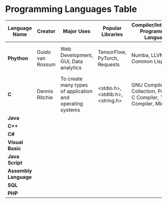 # Programming Languages Table

| Language Name | Creator| Major Uses| Popular Libraries | Compiler/Interpreter Programming Language | Jobs and Salaries |
|-------------- | ------ | --------- | ----------------- | ----------------------------------------- | ----------------- |
| **Phython** | Guido van Rossum | Web Development, GUI, Data analytics | TensorFlow, PyTorch, Requests | Numba, LLVM, CMU Common Lisp | Software Engineer, web Developer: $82k-$170k |
| **C** | Dennis Ritchie | To create many types of application and operating systems | <stdio.h>, <stdlib.h>, <string.h> | GNU Compiler Collection, Portable C Compiler, Tiny C Compiler, MinGW | Product Manager, Data Science, $81k ~ $180k | 
| **Java** | 
| **C++** | 
| **C#** | 
| **Visual Basic** |
| **Java Script** | 
| **Assembly Language** | 
| **SQL** | 
| **PHP** |
